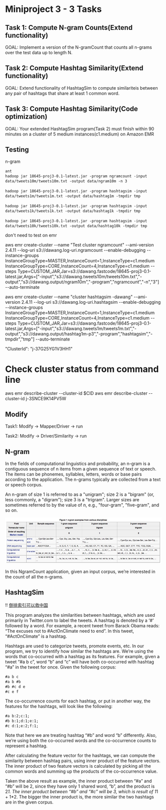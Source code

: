 # Miniproject 3 - 3 Tasks

## Task 1: Compute N-gram Counts(Extend functionality)

GOAL: Implement a version of the N-gramCount that counts all n-grams over the test data up to length N.

## Task 2: Compute Hashtag Similarity(Extend functionality)

GOAL: Extend functionality of HashtagSim to compute similariteis between any pair of hashtags that share at least 1 common word.

## Task 3: Compute Hashtag Similarity(Code optimization)

GOAL: Your extended HashtagSim program(Task 2) must finish within 90 minutes on a cluster of 5 medium instances(c1.medium) on Amazon EMR

## Testing

n-gram

    ant
    hadoop jar 18645-proj3-0.1-latest.jar -program ngramcount -input data/tweets10m/tweets10m.txt -output data/ngram10m -n 3

    hadoop jar 18645-proj3-0.1-latest.jar -program hashtagsim -input data/tweets1m/tweets1m.txt -output data/hashtag1m -tmpdir tmp

    hadoop jar 18645-proj3-0.1-latest.jar -program hashtagsim -input data/tweets1k/tweets1k.txt -output data/hashtag1k -tmpdir tmp

    hadoop jar 18645-proj3-0.1-latest.jar -program hashtagsim -input data/tweets10k/tweets10k.txt -output data/hashtag10k -tmpdir tmp



don't need to test on emr

aws emr create-cluster --name "Test cluster ngramcount" --ami-version 2.4.11 --log-uri s3://dawang.log-uri.ngramcount --enable-debugging --instance-groups InstanceGroupType=MASTER,InstanceCount=1,InstanceType=c1.medium InstanceGroupType=CORE,InstanceCount=4,InstanceType=c1.medium --steps Type=CUSTOM_JAR,Jar=s3://dawang.fastcode/18645-proj3-0.1-latest.jar,Args=["-input","s3://dawang.tweets10m/tweets10m.txt","-output","s3://dawang.output/ngram10m","-program","ngramcount","-n","3"] --auto-terminate


aws emr create-cluster --name "cluster hashtagsim -dawang" --ami-version 2.4.11 --log-uri s3://dawang.log-uri.hashtagsim --enable-debugging --instance-groups InstanceGroupType=MASTER,InstanceCount=1,InstanceType=c1.medium InstanceGroupType=CORE,InstanceCount=4,InstanceType=c1.medium --steps Type=CUSTOM_JAR,Jar=s3://dawang.fastcode/18645-proj3-0.1-latest.jar,Args=["-input","s3://dawang.tweets1m/tweets1m.txt","-output","s3://dawang.output/hashtag1m-p3","-program","hashtagsim","-tmpdir","tmp"] --auto-terminate

 "ClusterId": "j-37G25YG1V3HH1"

# Check cluster status from command line
aws emr describe-cluster --cluster-id $CID
aws emr describe-cluster --cluster-id j-3SNCE9K14PV5W

## Modify

Task1: Modify -> Mapper/Driver -> run

Task2: Modify -> Driver/Similarity -> run



## N-gram

In the fields of computational linguistics and probability, an n-gram is a contiguous sequence of n items from a given sequence of text or speech. The items can be phonemes, syllables, letters, words or base pairs according to the application. The n-grams typically are collected from a text or speech corpus.

An n-gram of size 1 is referred to as a "unigram"; size 2 is a "bigram" (or, less commonly, a "digram"); size 3 is a "trigram". Larger sizes are sometimes referred to by the value of n, e.g., "four-gram", "five-gram", and so on. 

![ngram1](./_resources/ngram1.jpg)

In this NgramCount application, given an input corpus, we’re interested in the count of all the n-grams.

## HashtagSim

!! [倒排索引可以救中国](http://en.wikipedia.org/wiki/Inverted_index)

This program analyzes the similarities between hashtags, which are used primarily in Twitter.com to label the tweets. A hashtag is denoted by a ‘#’ followed by a word. For example, a recent tweet from Barack Obama reads: “The excuses not to #ActOnClimate need to end”. In this tweet, “#ActOnClimate” is a hashtag.

Hashtags are used to categorize tweets, promote events, etc. In our program, we try to identify how similar the hashtags are. We’re using the words that co-occurred with a hashtag as its features. For example, given a tweet “#a b c”, word “b” and “c” will have both co-occurred with hashtag “#a” in the tweet for once. Given the following corpus:

    #a b c
    #a b #b 
    #b #c d e 
    #c e f

The co-occurrence counts for each hashtag, or put in another way, the features for the hashtags, will look like the following:

    #a b:2;c:1;
    #b b:1;d:1;e:1; 
    #c d:1;e:2;f:1;

Note that here we are treating hashtag “#b” and word “b” differently. Also, we’re using both the co-occurred words and the co-occurrence counts to represent a hashtag.

After calculating the feature vector for the hashtags, we can compute the similarity between hashtag pairs, using inner product of the feature vectors. The inner product of two feature vectors is calculated by picking all the common words and summing up the products of the co-occurrence value.

Taken the above result as example, the inner product between “#a” and “#b” will be 2, since they have only 1 shared word, “b”, and the product is 2*1. The inner product between “#b” and “#c” will be 3, which is result of 1*1 + 1*2. The bigger the inner product is, the more similar the two hashtags are in the given corpus.
